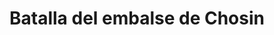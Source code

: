 ﻿---
title: "Batalla del embalse de Chosin"
permalink: periodes_378.html
layout: periode
dataInici: 1950-11-27
dataFi: 1950-12-13
sidebar: periodes
pares:
  - 377:
    title: "Guerra de Corea"
    dataInici: "(1950-06-25)"
    dataFi: "(1953-07-27)"

fills:
jocsPrincipals:
  - title: "Chosin"
    bggId: 11338

  - title: "Chosin: X Corps Escapes the Trap"
    bggId: 38825
    dataInici: 
    dataFi: 

  - title: "Toktong Pass: Escape from Chosin"
    bggId: 22154
    dataInici: 
    dataFi: 

jocsEscenaris:
jocsEpoca:
  - title: "Korean War Battles"
    bggId: 175020
    escenari: "Chosin"
    dataInici: 
    dataFi: 

jocsEpocaEscenaris:
---
